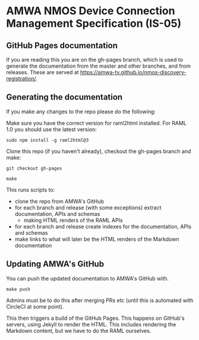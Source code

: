 # AMWA NMOS Device Connection Management Specification (IS-05)

## GitHub Pages documentation

If you are reading this you are on the gh-pages branch, which is used to generate the documentation from the master and other branches, and from releases.  These are served at https://amwa-tv.github.io/nmos-discovery-registration/.

## Generating the documentation

If you make any changes to the repo please do the following:

Make sure you have the correct version for raml2html installed. For RAML 1.0 you should use the latest version:

``sudo npm install -g raml2html@3``

Clone this repo (if you haven't already), checkout the gh-pages branch and make:

``git checkout gh-pages``

``make``

This runs scripts to:
- clone the repo from AMWA's GitHub
- for each branch and release (with some exceptions) extract documentation, APIs and schemas
  - making HTML renders of the RAML APIs
- for each branch and release create indexes for the documentation, APIs and schemas
- make links to what will later be the HTML renders of the Markdown documentation

## Updating AMWA's GitHub

You can push the updated documentation to AMWA's GitHub with.

``make push``

Admins must be to do this after merging PRs etc (until this is automated with CircleCI at some point).

This then triggers a build of the GitHub Pages. This happens on GitHub's servers, using Jekyll to render the HTML.  This includes rendering the Markdown content, but we have to do the RAML ourselves.  
